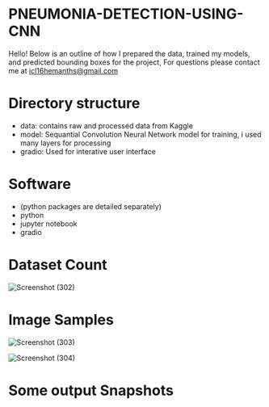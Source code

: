 # PNEUMONIA-DETECTION-USING-CNN

Hello! Below is an outline of how I prepared the data, trained my models, and predicted bounding boxes for the project, For questions please contact me at icl16hemanths@gmail.com

# Directory structure
* data: contains raw and processed data from Kaggle
* model: Sequantial Convolution Neural Network model for training, i used many layers for processing
* gradio: Used for interative user interface

# Software
 * (python packages are detailed separately)
 * python
 * jupyter notebook
 * gradio

# Dataset Count

![Screenshot (302)](https://github.com/Hemanth-s-bot/PNEUMONIA-DETECTION-USING-CNN/assets/175099717/1fb449b4-8cfc-4bbf-af93-8b60b3fbcbd1)

# Image Samples

![Screenshot (303)](https://github.com/Hemanth-s-bot/PNEUMONIA-DETECTION-USING-CNN/assets/175099717/559a7b7a-7ffa-40f0-a728-ea0e74531210)

![Screenshot (304)](https://github.com/Hemanth-s-bot/PNEUMONIA-DETECTION-USING-CNN/assets/175099717/a6ad20cd-3367-4bcc-94da-f3fc2c8ddd3d)

# Some output Snapshots

